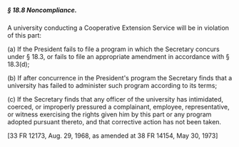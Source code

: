 ##### § 18.8 Noncompliance. #####

A university conducting a Cooperative Extension Service will be in violation of this part:

(a) If the President fails to file a program in which the Secretary concurs under § 18.3, or fails to file an appropriate amendment in accordance with § 18.3(d);

(b) If after concurrence in the President's program the Secretary finds that a university has failed to administer such program according to its terms;

(c) If the Secretary finds that any officer of the university has intimidated, coerced, or improperly pressured a complainant, employee, representative, or witness exercising the rights given him by this part or any program adopted pursuant thereto, and that corrective action has not been taken.

[33 FR 12173, Aug. 29, 1968, as amended at 38 FR 14154, May 30, 1973]